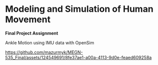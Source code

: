 # Modeling and Simulation of Human Movement

**Final Project Assignment**

Ankle Motion using IMU data with OpenSim

https://github.com/mazurmyk/MEGN-535_Final/assets/124549691/8fe37ae1-a00a-4113-9d0e-feaed609258a
